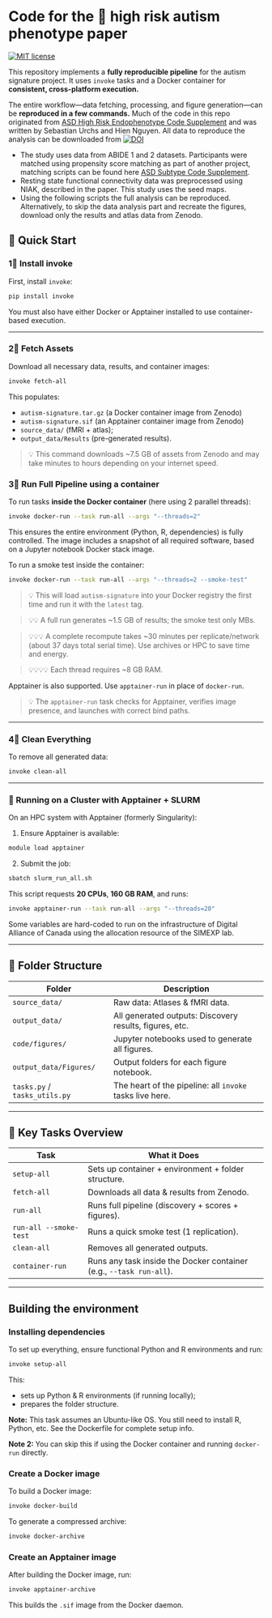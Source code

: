 # Code for the 🧠 high risk autism phenotype paper
[![MIT license](https://img.shields.io/badge/License-MIT-blue.svg)](https://lbesson.mit-license.org/)

This repository implements a **fully reproducible pipeline** for the autism signature project. It uses `invoke` tasks and a Docker container for **consistent, cross-platform execution.**

The entire workflow—data fetching, processing, and figure generation—can be **reproduced in a few commands.**
Much of the code in this repo originated from [ASD High Risk Endophenotype Code Supplement](https://github.com/surchs/ASD_high_risk_endophenotype_code_supplement) and was written by Sebastian Urchs and Hien Nguyen.
All data to reproduce the analysis can be downloaded from [![DOI](https://zenodo.org/badge/DOI/10.5281/zenodo.15192559.svg)](https://doi.org/10.5281/zenodo.15192559)

- The study uses data from ABIDE 1 and 2 datasets. Participants were matched using propensity score matching as part of another project, matching scripts can be found here [ASD Subtype Code Supplement](https://github.com/surchs/ASD_subtype_code_supplement/tree/master/scripts/pheno).
- Resting state functional connectivity data was preprocessed using NIAK, described in the paper. This study uses the seed maps.
- Using the following scripts the full analysis can be reproduced. Alternatively, to skip the data analysis part and recreate the figures, download only the results and atlas data from Zenodo.


## 🚀 Quick Start

### 1⃣ Install invoke

First, install `invoke`:

```bash
pip install invoke
```

You must also have either Docker or Apptainer installed to use container-based execution.

---

### 2⃣ Fetch Assets

Download all necessary data, results, and container images:

```bash
invoke fetch-all
```

This populates:
* `autism-signature.tar.gz` (a Docker container image from Zenodo)
* `autism-signature.sif` (an Apptainer container image from Zenodo)
* `source_data/` (fMRI + atlas);
* `output_data/Results` (pre-generated results).

> 💡 This command downloads ~7.5 GB of assets from Zenodo and may take minutes to hours depending on your internet speed.

### 3⃣ Run Full Pipeline using a container

To run tasks **inside the Docker container** (here using 2 parallel threads):

```bash
invoke docker-run --task run-all --args "--threads=2"
```

This ensures the entire environment (Python, R, dependencies) is fully controlled. The image includes a snapshot of all required software, based on a Jupyter notebook Docker stack image.

To run a smoke test inside the container:

```bash
invoke docker-run --task run-all --args "--threads=2 --smoke-test"
```

> 💡 This will load `autism-signature` into your Docker registry the first time and run it with the `latest` tag.

> 💡💡 A full run generates ~1.5 GB of results; the smoke test only MBs.

> 💡💡💡 A complete recompute takes ~30 minutes per replicate/network (about 37 days total serial time). Use archives or HPC to save time and energy.

> 💡💡💡💡 Each thread requires ~8 GB RAM.

Apptainer is also supported. Use `apptainer-run` in place of `docker-run`.

> 💡 The `apptainer-run` task checks for Apptainer, verifies image presence, and launches with correct bind paths.

---

### 4⃣ Clean Everything

To remove all generated data:

```bash
invoke clean-all
```

---
### 🔪 Running on a Cluster with Apptainer + SLURM

On an HPC system with Apptainer (formerly Singularity):

1. Ensure Apptainer is available:

```bash
module load apptainer
```

2. Submit the job:

```bash
sbatch slurm_run_all.sh
```

This script requests **20 CPUs**, **160 GB RAM**, and runs:

```bash
invoke apptainer-run --task run-all --args "--threads=20"
```
Some variables are hard-coded to run on the infrastructure of Digital Alliance of Canada using the allocation resource of the SIMEXP lab.

---
## 📁 Folder Structure

| Folder                        | Description                                              |
| ----------------------------- | -------------------------------------------------------- |
| `source_data/`                | Raw data: Atlases & fMRI data.                           |
| `output_data/`                | All generated outputs: Discovery results, figures, etc.  |
| `code/figures/`               | Jupyter notebooks used to generate all figures.          |
| `output_data/Figures/`        | Output folders for each figure notebook.                 |
| `tasks.py` / `tasks_utils.py` | The heart of the pipeline: all `invoke` tasks live here. |

---

## 📝 Key Tasks Overview

| Task                   | What it Does                                                        |
| ---------------------- | ------------------------------------------------------------------- |
| `setup-all`            | Sets up container + environment + folder structure.                 |
| `fetch-all`            | Downloads all data & results from Zenodo.                           |
| `run-all`              | Runs full pipeline (discovery + scores + figures).                  |
| `run-all --smoke-test` | Runs a quick smoke test (1 replication).                            |
| `clean-all`            | Removes all generated outputs.                                      |
| `container-run`        | Runs any task inside the Docker container (e.g., `--task run-all`). |

---

## Building the environment

### Installing dependencies
To set up everything, ensure functional Python and R environments and run:

```bash
invoke setup-all
```

This:

* sets up Python & R environments (if running locally);
* prepares the folder structure.

**Note:**
This task assumes an Ubuntu-like OS. You still need to install R, Python, etc. See the Dockerfile for complete setup info.

**Note 2:**
You can skip this if using the Docker container and running `docker-run` directly.

### Create a Docker image
To build a Docker image:

```bash
invoke docker-build
```

To generate a compressed archive:

```bash
invoke docker-archive
```

### Create an Apptainer image
After building the Docker image, run:

```bash
invoke apptainer-archive
```

This builds the `.sif` image from the Docker daemon.
